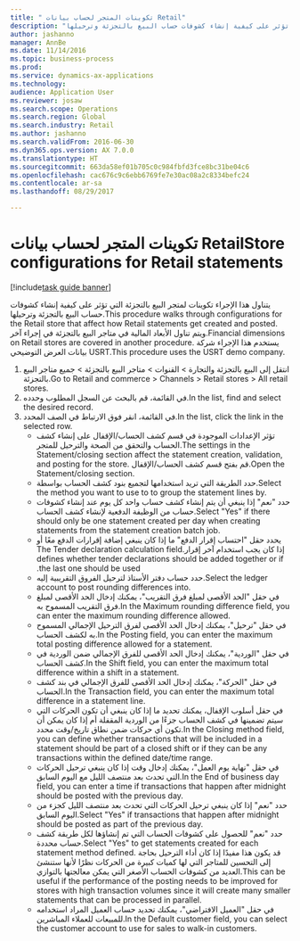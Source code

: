 ```yaml
--- 
title: " تكوينات المتجر لحساب بيانات Retail"
description: "يتناول هذا الإجراء تكوينات لمتجر البيع بالتجزئة التي تؤثر على كيفية إنشاء كشوفات حساب البيع بالتجزئة وترحيلها."
author: jashanno
manager: AnnBe
ms.date: 11/14/2016
ms.topic: business-process
ms.prod: 
ms.service: dynamics-ax-applications
ms.technology: 
audience: Application User
ms.reviewer: josaw
ms.search.scope: Operations
ms.search.region: Global
ms.search.industry: Retail
ms.author: jashanno
ms.search.validFrom: 2016-06-30
ms.dyn365.ops.version: AX 7.0.0
ms.translationtype: HT
ms.sourcegitcommit: 663da58ef01b705c0c984fbfd3fce8bc31be04c6
ms.openlocfilehash: cac676c9c6ebb6769fe7e30ac08a2c8334befc24
ms.contentlocale: ar-sa
ms.lasthandoff: 08/29/2017

---
```

# <a name="store-configurations-for-retail-statements"></a><span data-ttu-id="79350-103"> تكوينات المتجر لحساب بيانات Retail</span><span class="sxs-lookup"><span data-stu-id="79350-103">Store configurations for Retail statements</span></span>

[!include[task guide banner](../includes/task-guide-banner.md)]

<span data-ttu-id="79350-104">يتناول هذا الإجراء تكوينات لمتجر البيع بالتجزئة التي تؤثر على كيفية إنشاء كشوفات حساب البيع بالتجزئة وترحيلها.</span><span class="sxs-lookup"><span data-stu-id="79350-104">This procedure walks through configurations for the Retail store that affect how Retail statements get created and posted.</span></span> <span data-ttu-id="79350-105">ويتم تناول الأبعاد المالية في متاجر البيع بالتجزئة في إجراء آخر.</span><span class="sxs-lookup"><span data-stu-id="79350-105">Financial dimensions on Retail stores are covered in another procedure.</span></span> <span data-ttu-id="79350-106">يستخدم هذا الإجراء شركة بيانات العرض التوضيحي USRT.</span><span class="sxs-lookup"><span data-stu-id="79350-106">This procedure uses the USRT demo company.</span></span>

1. <span data-ttu-id="79350-107">انتقل إلى البيع بالتجزئة والتجارة > القنوات > متاجر البيع بالتجزئة > جميع متاجر البيع بالتجزئة.</span><span class="sxs-lookup"><span data-stu-id="79350-107">Go to Retail and commerce > Channels > Retail stores > All retail stores.</span></span>
2. <span data-ttu-id="79350-108">في القائمة، قم بالبحث عن السجل المطلوب وحدده.</span><span class="sxs-lookup"><span data-stu-id="79350-108">In the list, find and select the desired record.</span></span>
3. <span data-ttu-id="79350-109">في القائمة، انقر فوق الارتباط في الصف المحدد.</span><span class="sxs-lookup"><span data-stu-id="79350-109">In the list, click the link in the selected row.</span></span>
    * <span data-ttu-id="79350-110">تؤثر الإعدادات الموجودة في قسم كشف الحساب/الإقفال على إنشاء كشف الحساب والتحقق من الصحة والترحيل للمتجر.</span><span class="sxs-lookup"><span data-stu-id="79350-110">The settings in the Statement/closing section affect the statement creation, validation, and posting for the store.</span></span>  <span data-ttu-id="79350-111">قم بفتح قسم كشف الحساب/الإقفال.</span><span class="sxs-lookup"><span data-stu-id="79350-111">Open the Statement/closing section.</span></span>  
    * <span data-ttu-id="79350-112">حدد الطريقة التي تريد استخدامها لتجميع بنود كشف الحساب بواسطة.</span><span class="sxs-lookup"><span data-stu-id="79350-112">Select the method you want to use to to group the statement lines by.</span></span>  
    * <span data-ttu-id="79350-113">حدد "نعم" إذا ينبغي أن يتم إنشاء كشف حساب واحد كل يوم عند إنشاء كشوفات حساب من الوظيفة الدفعية لإنشاء كشف الحساب.</span><span class="sxs-lookup"><span data-stu-id="79350-113">Select "Yes" if there should only be one statement created per day when creating statements from the statement creation batch job.</span></span>  
    * <span data-ttu-id="79350-114">يحدد حقل "‏‫احتساب إقرار الدفع" ما إذا كان ينبغي إضافة إقرارات الدفع معًا أو إذا كان يجب استخدام آخر إقرار.</span><span class="sxs-lookup"><span data-stu-id="79350-114">The Tender declaration calculation field defines whether tender declarations should be added together or if the last one should be used.</span></span>  
    * <span data-ttu-id="79350-115">حدد حساب دفتر الأستاذ لترحيل الفروق التقريبية إليه.</span><span class="sxs-lookup"><span data-stu-id="79350-115">Select the ledger account to post rounding differences into.</span></span>  
    * <span data-ttu-id="79350-116">في حقل "الحد الأقصى لمبلغ فرق التقريب"، يمكنك إدخال الحد الأقصى لمبلغ فرق التقريب المسموح به.</span><span class="sxs-lookup"><span data-stu-id="79350-116">In the Maximum rounding difference field, you can enter the maximum rounding difference allowed.</span></span>  
    * <span data-ttu-id="79350-117">في حقل "ترحيل"، يمكنك إدخال الحد الأقصى لفرق الترحيل الإجمالي المسموح به لكشف الحساب.</span><span class="sxs-lookup"><span data-stu-id="79350-117">In the Posting field, you can enter the maximum total posting difference allowed for a statement.</span></span>  
    * <span data-ttu-id="79350-118">في حقل "الوردية"، يمكنك إدخال الحد الأقصى للفرق الإجمالي ضمن الوردية في كشف الحساب.</span><span class="sxs-lookup"><span data-stu-id="79350-118">In the Shift field, you can enter the maximum total difference within a shift in a statement.</span></span>  
    * <span data-ttu-id="79350-119">في حقل "الحركة"، يمكنك إدخال الحد الأقصى للفرق الإجمالي في بند كشف الحساب.</span><span class="sxs-lookup"><span data-stu-id="79350-119">In the Transaction field, you can enter the maximum total difference in a statement line.</span></span>  
    * <span data-ttu-id="79350-120">في حقل أسلوب الإقفال، يمكنك تحديد ما إذا كان ينبغي أن تكون الحركات التي سيتم تضمينها في كشف الحساب جزءًا من الوردية المقفلة أم إذا كان يمكن أن تكون أي حركات ضمن نطاق تاريخ/وقت محدد.</span><span class="sxs-lookup"><span data-stu-id="79350-120">In the Closing method field, you can define whether transactions that will be included in a statement should be part of a closed shift or if they can be any transactions within the defined date/time range.</span></span>  
    * <span data-ttu-id="79350-121">في حقل "نهاية يوم العمل"، يمكنك إدخال وقت إذا كان ينبغي ترحيل الحركات التي تحدث بعد منتصف الليل مع اليوم السابق.</span><span class="sxs-lookup"><span data-stu-id="79350-121">In the End of business day field, you can enter a time if transactions that happen after midnight should be posted with the previous day.</span></span>  
    * <span data-ttu-id="79350-122">حدد "نعم" إذا كان ينبغي ترحيل الحركات التي تحدث بعد منتصف الليل كجزء من اليوم السابق.</span><span class="sxs-lookup"><span data-stu-id="79350-122">Select "Yes" if transactions that happen after midnight should be posted as part of the previous day.</span></span>  
    * <span data-ttu-id="79350-123">حدد "نعم" للحصول على كشوفات الحساب التي تم إنشاؤها لكل طريقة كشف حساب محددة.</span><span class="sxs-lookup"><span data-stu-id="79350-123">Select "Yes" to get statements created for each statement method defined.</span></span> <span data-ttu-id="79350-124">قد يكون هذا مفيدًا إذا كان أداء الترحيل بحاجة إلى التحسين للمتاجر التي لها كميات كبيرة من الحركات نظرًا لأنها ستنشئ العديد من كشوفات الحساب الأصغر التي يمكن معالجتها بالتوازي.</span><span class="sxs-lookup"><span data-stu-id="79350-124">This can be useful if the performance of the posting needs to be improved for stores with high transaction volumes since it will create many smaller statements that can be processed in parallel.</span></span>  
    * <span data-ttu-id="79350-125">في حقل "العميل الافتراضي"، يمكنك تحديد حساب العميل المراد استخدامه للمبيعات للعملاء المباشرين.</span><span class="sxs-lookup"><span data-stu-id="79350-125">In the Default customer field, you can select the customer account to use for sales to walk-in customers.</span></span>  


